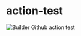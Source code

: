 # action-test
![Builder](https://github.com/pjoc-team/action-demo/workflows/Builder/badge.svg?branch=master)
Github action test
